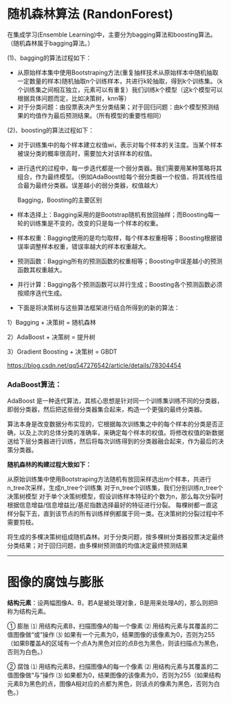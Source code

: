 # 随机森林算法 (RandonForest)

在集成学习(Ensemble Learning)中，主要分为bagging算法和boosting算法。（随机森林属于bagging算法。）

(1)、bagging的算法过程如下：

- 从原始样本集中使用Bootstraping方法(重复抽样技术从原始样本中随机抽取一定数量的样本)随机抽取n个训练样本，共进行k轮抽取，得到k个训练集。（k个训练集之间相互独立，元素可以有重复）我们训练k个模型（这k个模型可以根据具体问题而定，比如决策树，knn等）
- 对于分类问题：由投票表决产生分类结果；对于回归问题：由k个模型预测结果的均值作为最后预测结果。（所有模型的重要性相同）

(2)、boosting的算法过程如下：

- 对于训练集中的每个样本建立权值wi，表示对每个样本的关注度。当某个样本被误分类的概率很高时，需要加大对该样本的权值。

- 进行迭代的过程中，每一步迭代都是一个弱分类器。我们需要用某种策略将其组合，作为最终模型。（例如AdaBoost给每个弱分类器一个权值，将其线性组合最为最终分类器。误差越小的弱分类器，权值越大）

  Bagging，Boosting的主要区别

- 样本选择上：Bagging采用的是Bootstrap随机有放回抽样；而Boosting每一轮的训练集是不变的，改变的只是每一个样本的权重。

- 样本权重：Bagging使用的是均匀取样，每个样本权重相等；Boosting根据错误率调整样本权重，错误率越大的样本权重越大。

- 预测函数：Bagging所有的预测函数的权重相等；Boosting中误差越小的预测函数其权重越大。

- 并行计算：Bagging各个预测函数可以并行生成；Boosting各个预测函数必须按顺序迭代生成。

- 下面是将决策树与这些算法框架进行结合所得到的新的算法：

1）Bagging + 决策树 = 随机森林

2）AdaBoost + 决策树 = 提升树

3）Gradient Boosting + 决策树 = GBDT

https://blog.csdn.net/qq547276542/article/details/78304454

### AdaBoost算法：

AdaBoost 是一种迭代算法，其核心思想是针对同一个训练集训练不同的分类器，即弱分类器，然后把这些弱分类器集合起来，构造一个更强的最终分类器。

算法本身是改变数据分布实现的，它根据每次训练集之中的每个样本的分类是否正确，以及上次的总体分类的准确率，来确定每个样本的权值。将修改权值的新数据送给下层分类器进行训练，然后将每次训练得到的分类器融合起来，作为最后的决策分类器。

**随机森林的构建过程大致如下：**

从原始训练集中使用Bootstraping方法随机有放回采样选出m个样本，共进行n_tree次采样，生成n_tree个训练集
对于n_tree个训练集，我们分别训练n_tree个决策树模型
对于单个决策树模型，假设训练样本特征的个数为n，那么每次分裂时根据信息增益/信息增益比/基尼指数选择最好的特征进行分裂。
每棵树都一直这样分裂下去，直到该节点的所有训练样例都属于同一类。在决策树的分裂过程中不需要剪枝。

将生成的多棵决策树组成随机森林。对于分类问题，按多棵树分类器投票决定最终分类结果；对于回归问题，由多棵树预测值的均值决定最终预测结果

------

# 图像的腐蚀与膨胀

**结构元素**：设两幅图像A、B，若A是被处理对象，B是用来处理A的，那么则把B称为结构元素。

① 膨胀
⑴ 用结构元素B，扫描图像A的每一个像素
⑵ 用结构元素与其覆盖的二值图像做“或”操作
⑶ 如果有一个元素为0，结果图像的该像素为0，否则为255（如果B覆盖A的区域有一个点A为黑色对应的点B也为黑色，则该扫描点为黑色，否则为白色。）

② 腐蚀
⑴ 用结构元素B，扫描图像A的每一个像素
⑵ 用结构元素与其覆盖的二值图像做“与”操作
⑶ 如果都为0，结果图像的该像素为0，否则为255（如果结构元素B为黑色的点，图像A相对应的点都为黑色，则该点的像素为黑色，否则为白色。）
